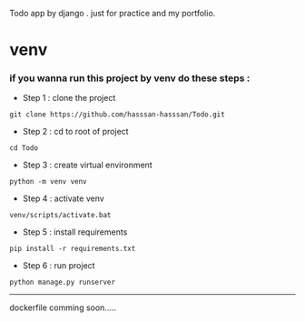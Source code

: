 Todo app by django . just for practice and my portfolio.

# venv
### if you wanna run this project by venv do these steps : 
* Step 1 : clone the project
```shell
git clone https://github.com/hasssan-hasssan/Todo.git
```

* Step 2 : cd to root of project
```shell
cd Todo
```

* Step 3 : create virtual environment
```shell
python -m venv venv
```

* Step 4 : activate venv
```shell
venv/scripts/activate.bat
```

* Step 5 : install requirements
```shell
pip install -r requirements.txt
```

* Step 6 : run project
```shell
python manage.py runserver
```
---

dockerfile comming soon.....

